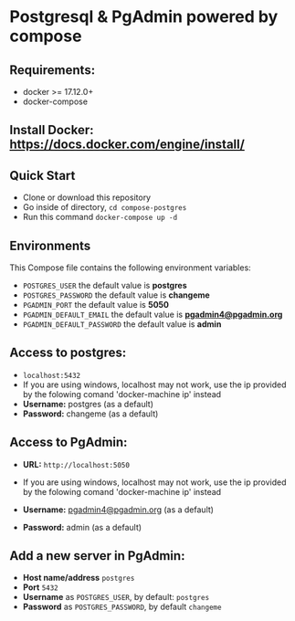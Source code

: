 # Postgresql & PgAdmin powered by compose


## Requirements:
* docker >= 17.12.0+
* docker-compose

## Install Docker: https://docs.docker.com/engine/install/

## Quick Start
* Clone or download this repository
* Go inside of directory,  `cd compose-postgres`
* Run this command `docker-compose up -d`


## Environments
This Compose file contains the following environment variables:

* `POSTGRES_USER` the default value is **postgres**
* `POSTGRES_PASSWORD` the default value is **changeme**
* `PGADMIN_PORT` the default value is **5050**
* `PGADMIN_DEFAULT_EMAIL` the default value is **pgadmin4@pgadmin.org**
* `PGADMIN_DEFAULT_PASSWORD` the default value is **admin**

## Access to postgres: 
* `localhost:5432`
* If you are using windows, localhost may not work, use the ip provided by the folowing comand 'docker-machine ip' instead
* **Username:** postgres (as a default)
* **Password:** changeme (as a default)

## Access to PgAdmin: 
* **URL:** `http://localhost:5050`
* If you are using windows, localhost may not work, use the ip provided by the folowing comand 'docker-machine ip' instead

* **Username:** pgadmin4@pgadmin.org (as a default)
* **Password:** admin (as a default)

## Add a new server in PgAdmin:
* **Host name/address** `postgres`
* **Port** `5432`
* **Username** as `POSTGRES_USER`, by default: `postgres`
* **Password** as `POSTGRES_PASSWORD`, by default `changeme`
